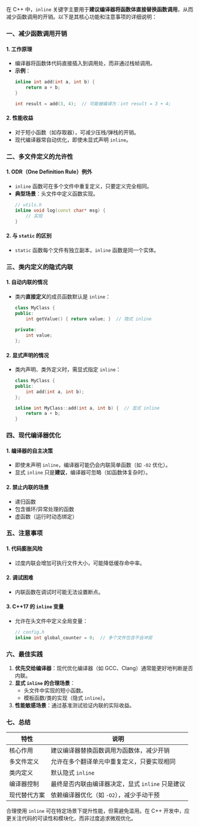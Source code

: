 在 C++ 中，`inline` 关键字主要用于**建议编译器将函数体直接替换函数调用**，从而减少函数调用的开销。以下是其核心功能和注意事项的详细说明：


### **一、减少函数调用开销**
#### 1. **工作原理**
- 编译器将函数体代码直接插入到调用处，而非通过栈帧调用。
- **示例**：
  ```cpp
  inline int add(int a, int b) {
      return a + b;
  }

  int result = add(3, 4);  // 可能被编译为：int result = 3 + 4;
  ```

#### 2. **性能收益**
- 对于短小函数（如存取器），可减少压栈/弹栈的开销。
- 现代编译器常自动优化，即使未显式声明 `inline`。


### **二、多文件定义的允许性**
#### 1. **ODR（One Definition Rule）例外**
- `inline` 函数可在多个文件中重复定义，只要定义完全相同。
- **典型场景**：头文件中定义函数实现。
  ```cpp
  // utils.h
  inline void log(const char* msg) {
      // 实现
  }
  ```

#### 2. **与 `static` 的区别**
- `static` 函数每个文件有独立副本，`inline` 函数是同一个实体。


### **三、类内定义的隐式内联**
#### 1. **自动内联的情况**
- 类内**直接定义**的成员函数默认是 `inline`：
  ```cpp
  class MyClass {
  public:
      int getValue() { return value; }  // 隐式 inline
      
  private:
      int value;
  };
  ```

#### 2. **显式声明的情况**
- 类内声明、类外定义时，需显式指定 `inline`：
  ```cpp
  class MyClass {
  public:
      int add(int a, int b);
  };

  inline int MyClass::add(int a, int b) {  // 显式 inline
      return a + b;
  }
  ```


### **四、现代编译器优化**
#### 1. **编译器的自主决策**
- 即使未声明 `inline`，编译器可能仍会内联简单函数（如 `-O2` 优化）。
- 显式 `inline` 只是**建议**，编译器可忽略（如函数体复杂时）。

#### 2. **禁止内联的场景**
- 递归函数
- 包含循环/异常处理的函数
- 虚函数（运行时动态绑定）


### **五、注意事项**
#### 1. **代码膨胀风险**
- 过度内联会增加可执行文件大小，可能降低缓存命中率。

#### 2. **调试困难**
- 内联函数在调试时可能无法设置断点。

#### 3. **C++17 的 `inline` 变量**
- 允许在头文件中定义全局变量：
  ```cpp
  // config.h
  inline int global_counter = 0;  // 多个文件包含不会冲突
  ```


### **六、最佳实践**
1. **优先交给编译器**：现代优化编译器（如 GCC、Clang）通常能更好地判断是否内联。
2. **显式 `inline` 的合理场景**：
   - 头文件中实现的短小函数。
   - 模板函数/类的实现（隐式 `inline`）。
3. **性能敏感场景**：通过基准测试验证内联的实际收益。


### **七、总结**
| 特性               | 说明                                                                 |
|--------------------|----------------------------------------------------------------------|
| 核心作用           | 建议编译器替换函数调用为函数体，减少开销                             |
| 多文件定义         | 允许在多个翻译单元中重复定义，只要实现相同                           |
| 类内定义           | 默认隐式 `inline`                                                     |
| 编译器控制         | 最终是否内联由编译器决定，显式 `inline` 只是建议                     |
| 现代替代方案       | 依赖编译器优化（如 `-O2`），减少手动干预                               |

合理使用 `inline` 可在特定场景下提升性能，但需避免滥用。在 C++ 开发中，应更关注代码的可读性和模块化，而非过度追求微观优化。